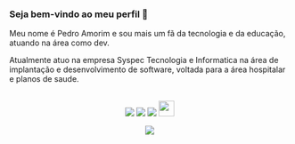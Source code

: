 ### Seja bem-vindo ao meu perfil 👋

Meu nome é Pedro Amorim e sou mais um fã da tecnologia e da educação, atuando na área como dev.

Atualmente atuo na empresa Syspec Tecnologia e Informatica na área de implantação e desenvolvimento de software, voltada para a área hospitalar e planos de saude.

<br>

<!-- REDES SOCIAIS -->
<div align="center">
  <a href="https://www.youtube.com/pedroamorim2652" target="_blank"><img src="https://img.shields.io/badge/YouTube-FF0000?style=for-the-badge&logo=youtube&logoColor=white" target="_blank"></a>
  <a href="https://instagram.com/pamorimsj" target="_blank"><img src="https://img.shields.io/badge/-Instagram-%23E4405F?style=for-the-badge&logo=instagram&logoColor=white" target="_blank"></a>
  <a href="https://www.linkedin.com/in/pedro-amorim-junior-4128a4123/" target="_blank"><img src="https://img.shields.io/badge/-LinkedIn-%230077B5?style=for-the-badge&logo=linkedin&logoColor=white" target="_blank"></a>  
   <a href="mailto:amorimevalero@gmail.com" target="_blank"><img src="https://play-lh.googleusercontent.com/D1Dz2BjPYev_oyksKXsdtAS66a_2Ql-sklpzTnwR9lqnDG_P5lAJEtfR70FudJ0XMA=s48-rw" style='width: 28px' target="_blank"></a>  
  
  ![](https://visitor-badge.glitch.me/badge?page_id=amorimevalero)
</div>

<!--
**amorimevalero/amorimevalero** is a ✨ _special_ ✨ repository because its `README.md` (this file) appears on your GitHub profile.

Here are some ideas to get you started:

- 🔭 I’m currently working on ...
- 🌱 I’m currently learning ...
- 👯 I’m looking to collaborate on ...
- 🤔 I’m looking for help with ...
- 💬 Ask me about ...
- 📫 How to reach me: ...
- 😄 Pronouns: ...
- ⚡ Fun fact: ...
-->
